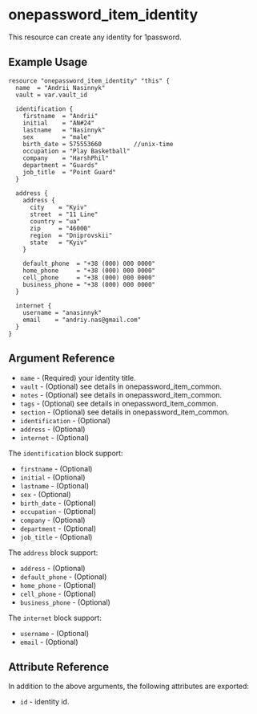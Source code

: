 # onepassword_item_identity

This resource can create any identity for 1password.

## Example Usage

```hcl
resource "onepassword_item_identity" "this" {
  name  = "Andrii Nasinnyk"
  vault = var.vault_id

  identification {
    firstname  = "Andrii"
    initial    = "AN#24"
    lastname   = "Nasinnyk"
    sex        = "male"
    birth_date = 575553660         //unix-time
    occupation = "Play Basketball"
    company    = "HarshPhil"
    department = "Guards"
    job_title  = "Point Guard"
  }

  address {
    address {
      city    = "Kyiv"
      street  = "11 Line"
      country = "ua"
      zip     = "46000"
      region  = "Dniprovskii"
      state   = "Kyiv"
    }

    default_phone  = "+38 (000) 000 0000"
    home_phone     = "+38 (000) 000 0000"
    cell_phone     = "+38 (000) 000 0000"
    business_phone = "+38 (000) 000 0000"
  }

  internet {
    username = "anasinnyk"
    email    = "andriy.nas@gmail.com"
  }
}
```

## Argument Reference

* `name` - (Required) your identity title.
* `vault` - (Optional) see details in onepassword_item_common.
* `notes` - (Optional) see details in onepassword_item_common.
* `tags` - (Optional) see details in onepassword_item_common.
* `section` - (Optional) see details in onepassword_item_common.
* `identification` - (Optional)
* `address` - (Optional)
* `internet` - (Optional)

The `identification` block support:

* `firstname` - (Optional)
* `initial` - (Optional)
* `lastname` - (Optional)
* `sex` - (Optional)
* `birth_date` - (Optional)
* `occupation` - (Optional)
* `company` - (Optional)
* `department` - (Optional)
* `job_title` - (Optional)

The `address` block support:

* `address` - (Optional)
* `default_phone` - (Optional)
* `home_phone` - (Optional)
* `cell_phone` - (Optional)
* `business_phone` - (Optional)

The `internet` block support:

* `username` - (Optional)
* `email` - (Optional)

## Attribute Reference

In addition to the above arguments, the following attributes are exported:

* `id` - identity id.
